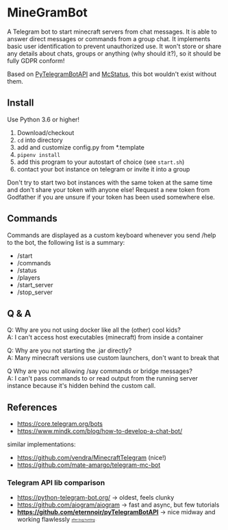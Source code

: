 # MineGramBot

A Telegram bot to start minecraft servers from chat messages. It is able to answer direct messages or commands from a
group chat. It implements basic user identification to prevent unauthorized use. It won't store or share any details
about chats, groups or anything (why should it?), so it should be fully GDPR conform!

Based on [PyTelegramBotAPI](https://github.com/eternnoir/pyTelegramBotAPI)
and [McStatus](https://github.com/Dinnerbone/mcstatus), this bot wouldn't exist without them.

## Install

Use Python 3.6 or higher!

1. Download/checkout
2. `cd` into directory
3. add and customize config.py from *.template
4. `pipenv install`
5. add this program to your autostart of choice (see `start.sh`)
6. contact your bot instance on telegram or invite it into a group

Don't try to start two bot instances with the same token at the same time and don't share your token with anyone else!
Request a new token from Godfather if you are unsure if your token has been used somewhere else.

## Commands

Commands are displayed as a custom keyboard whenever you send /help to the bot, the following list is a summary:

- /start
- /commands
- /status
- /players
- /start_server
- /stop_server

## Q & A

Q: Why are you not using docker like all the (other) cool kids?  
A: I can't access host executables (minecraft) from inside a container

Q: Why are you not starting the .jar directly?  
A: Many minecraft versions use custom launchers, don't want to break that

Q Why are you not allowing /say commands or bridge messages?  
A: I can't pass commands to or read output from the running server instance because it's hidden behind the custom call.

## References

- https://core.telegram.org/bots
- https://www.mindk.com/blog/how-to-develop-a-chat-bot/

similar implementations:

- https://github.com/vendra/MinecraftTelegram (nice!)
- https://github.com/mate-amargo/telegram-mc-bot

### Telegram API lib comparison

- https://python-telegram-bot.org/ -> oldest, feels clunky
- https://github.com/aiogram/aiogram -> fast and async, but few tutorials
- **https://github.com/eternnoir/pyTelegramBotAPI** -> nice midway and working
  flawlessly <sub><sup><sub><sup>[after bug hunting](https://github.com/eternnoir/pyTelegramBotAPI/issues/1058)
  . </sup></sub></sup></sub> 


